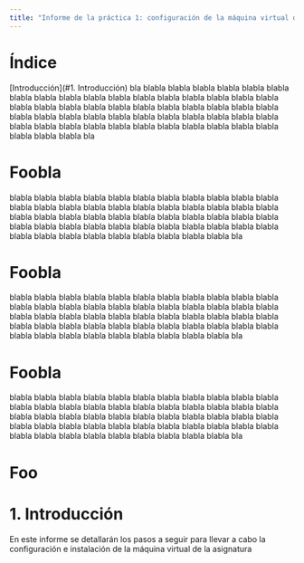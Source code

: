 ```yaml
---
title: "Informe de la práctica 1: configuración de la máquina virtual del IaaS"
---
```

# Índice
[Introducción](#1. Introducción)
bla
blabla
blabla
blabla
blabla
blabla
blabla
blabla
blabla
blabla
blabla
blabla
blabla
blabla
blabla
blabla
blabla
blabla
blabla
blabla
blabla
blabla
blabla
blabla
blabla
blabla
blabla
blabla
blabla
blabla
blabla
blabla
blabla
blabla
blabla
blabla
blabla
blabla
blabla
blabla
blabla
blabla
blabla
blabla
blabla
blabla
blabla
blabla
blabla
blabla
blabla
blabla
blabla
blabla
bla
# Foobla
blabla
blabla
blabla
blabla
blabla
blabla
blabla
blabla
blabla
blabla
blabla
blabla
blabla
blabla
blabla
blabla
blabla
blabla
blabla
blabla
blabla
blabla
blabla
blabla
blabla
blabla
blabla
blabla
blabla
blabla
blabla
blabla
blabla
blabla
blabla
blabla
blabla
blabla
blabla
blabla
blabla
blabla
blabla
blabla
blabla
blabla
blabla
blabla
blabla
blabla
blabla
blabla
blabla
bla
# Foobla
blabla
blabla
blabla
blabla
blabla
blabla
blabla
blabla
blabla
blabla
blabla
blabla
blabla
blabla
blabla
blabla
blabla
blabla
blabla
blabla
blabla
blabla
blabla
blabla
blabla
blabla
blabla
blabla
blabla
blabla
blabla
blabla
blabla
blabla
blabla
blabla
blabla
blabla
blabla
blabla
blabla
blabla
blabla
blabla
blabla
blabla
blabla
blabla
blabla
blabla
blabla
blabla
blabla
bla
# Foobla
blabla
blabla
blabla
blabla
blabla
blabla
blabla
blabla
blabla
blabla
blabla
blabla
blabla
blabla
blabla
blabla
blabla
blabla
blabla
blabla
blabla
blabla
blabla
blabla
blabla
blabla
blabla
blabla
blabla
blabla
blabla
blabla
blabla
blabla
blabla
blabla
blabla
blabla
blabla
blabla
blabla
blabla
blabla
blabla
blabla
blabla
blabla
blabla
blabla
blabla
blabla
blabla
blabla
bla
# Foo
# 1. Introducción
En este informe se detallarán los pasos a seguir para llevar a cabo la configuración e instalación de la 
máquina virtual de la asignatura